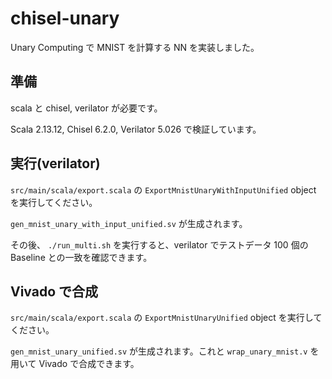 # chisel-unary

Unary Computing で MNIST を計算する NN を実装しました。

## 準備

scala と chisel, verilator が必要です。

Scala 2.13.12, Chisel 6.2.0, Verilator 5.026 で検証しています。

## 実行(verilator)

`src/main/scala/export.scala` の `ExportMnistUnaryWithInputUnified` object を実行してください。

`gen_mnist_unary_with_input_unified.sv` が生成されます。

その後、 `./run_multi.sh` を実行すると、verilator でテストデータ 100 個の Baseline との一致を確認できます。

## Vivado で合成

`src/main/scala/export.scala` の `ExportMnistUnaryUnified` object を実行してください。

`gen_mnist_unary_unified.sv` が生成されます。これと `wrap_unary_mnist.v` を用いて Vivado で合成できます。
